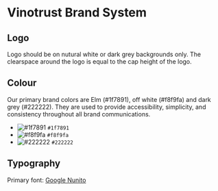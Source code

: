 # Vinotrust Brand System

## Logo

Logo should be on nutural white or dark grey backgrounds only. The clearspace around the logo is equal to the cap height of the logo.

## Colour

Our primary brand colors are Elm (#1f7891), off white (#f8f9fa) and dark grey (#222222). They are used to provide accessibility, simplicity, and consistency throughout all brand communications.

* ![#1f7891](https://placehold.it/15/1f7891/000000?text=+) `#1f7891`
* ![#f8f9fa](https://placehold.it/15/f8f9fa/000000?text=+) `#f8f9fa`
* ![#222222](https://placehold.it/15/222222/000000?text=+) `#222222`

## Typography

Primary font: [Google Nunito](https://fonts.google.com/specimen/Nunito)
